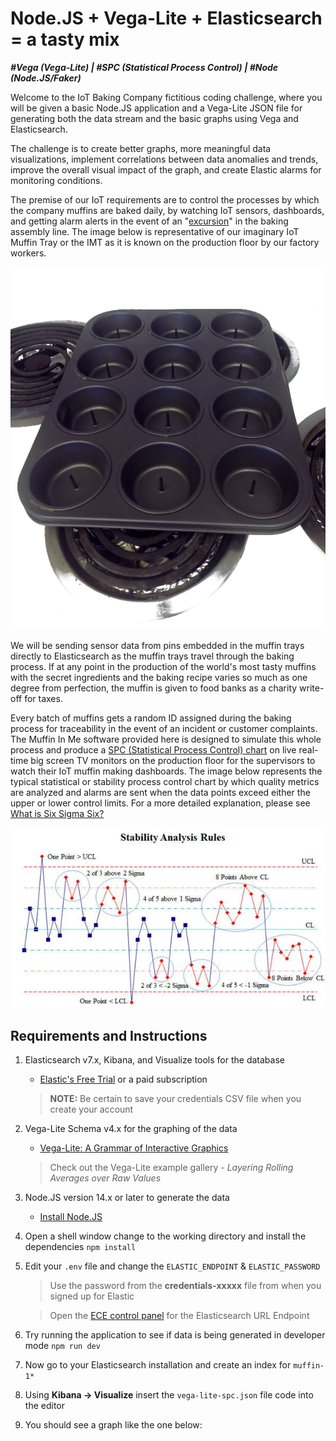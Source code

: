 # Node.JS + Vega-Lite + Elasticsearch = a tasty mix

_**#Vega (Vega-Lite) | #SPC (Statistical Process Control) | #Node (Node.JS/Faker)**_

Welcome to the IoT Baking Company fictitious coding challenge, where you will be given a basic Node.JS application and a Vega-Lite JSON file for generating both the data stream and the basic graphs using Vega and Elasticsearch.

The challenge is to create better graphs, more meaningful data visualizations, implement correlations between data anomalies and trends, improve the overall visual impact of the graph, and create Elastic alarms for monitoring conditions.

The premise of our IoT requirements are to control the processes by which the company muffins are baked daily, by watching IoT sensors, dashboards, and getting alarm alerts in the event of an
"[excursion](https://www.semanticscholar.org/paper/Excursion-Yield-Loss-and-Cycle-Time-Reduction-in-Leachman-Ding/6e7491504f595f5d6d0c4cc4a0a9c073815a61b4)" in the baking assembly line. The image below is representative of our imaginary IoT Muffin Tray or the IMT as it is known on the production floor by our factory workers.

![Iot Muffin Tray](./iotmuffintray.png)

We will be sending sensor data from pins embedded in the muffin trays directly to Elasticsearch as the muffin trays travel through the baking process. If at any point in the production of the world's most tasty muffins with the secret ingredients and the baking recipe varies so much as one degree from perfection, the muffin is given to food banks as a charity write-off for taxes.

Every batch of muffins gets a random ID assigned during the baking process for traceability in the event of an incident or customer complaints. The Muffin In Me software provided here is designed to simulate this whole process and produce a [SPC (Statistical Process Control) chart](https://www.qimacros.com/control-chart/stability-analysis-control-chart-rules/) on live real-time big screen TV monitors on the production floor for the supervisors to watch their IoT muffin making dashboards. The image below represents the typical statistical or stability process control chart by which quality metrics are analyzed and alarms are sent when the data points exceed either the upper or lower control limits. For a more detailed explanation, please see [What is Six Sigma Six?](https://www.sixsigmadaily.com/what-is-six-sigma/)

![Stastical Control Chart](./control-chart-rules-western-electric.jpg)

## Requirements and Instructions

1. Elasticsearch v7.x, Kibana, and Visualize tools for the database

   - [Elastic's Free Trial](https://www.elastic.co/cloud/elasticsearch-service/signup) or a paid subscription

   >**NOTE:** Be certain to save your credentials CSV file when you create your account

2. Vega-Lite Schema v4.x for the graphing of the data

   - [Vega-Lite: A Grammar of Interactive Graphics](https://vega.github.io/vega-lite/)

   > Check out the Vega-Lite example gallery - _Layering Rolling Averages over Raw Values_

3. Node.JS version 14.x or later to generate the data

   - [Install Node.JS](https://nodejs.org/en/download/)

4. Open a shell window change to the working directory and install the dependencies `npm install`

5. Edit your `.env` file and change the `ELASTIC_ENDPOINT` & `ELASTIC_PASSWORD`

   > Use the password from the **credentials-xxxxx** file from when you signed up for Elastic

   > Open the [ECE control panel](https://www.elastic.co/guide/en/cloud-enterprise/current/index.html) for the Elasticsearch URL Endpoint

6. Try running the application to see if data is being generated in developer mode `npm run dev`

7. Now go to your Elasticsearch installation and create an index for `muffin-1*`

8. Using **Kibana -> Visualize** insert the `vega-lite-spc.json` file code into the editor

9. You should see a graph like the one below:
